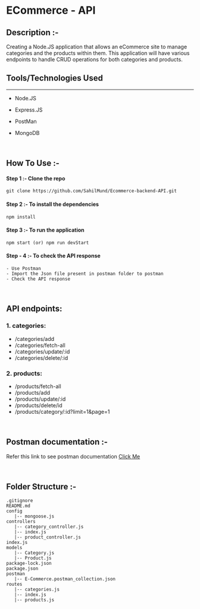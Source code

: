 
<h1> ECommerce - API</h1>

## Description :-
Creating a Node.JS application that allows an eCommerce site to manage categories and the products within them. 
This application will have various endpoints to handle CRUD operations for both categories and products.


</ol><h2>Tools/Technologies Used</h2>
<hr><ul>
<li>Node.JS</li>
</ul><ul>
<li>Express.JS</li>
</ul><ul>
<li>PostMan</li>
</ul><ul>
<li>MongoDB</li>
</ul>

<br>



## How To Use :-
####    Step 1 :-  Clone the repo
 
```
git clone https://github.com/SahilMund/Ecommerce-backend-API.git
```
####    Step 2 :- To install the dependencies

```
npm install
```

#### Step 3 :- To run the application
```
npm start (or) npm run devStart
```

#### Step - 4 :- To check the API response

```
- Use Postman
- Import the Json file present in postman folder to postman 
- Check the API response
```

<br>

## API endpoints:

### 1. categories:
- /categories/add
- /categories/fetch-all
- /categories/update/:id
- /categories/delete/:id

### 2. products:
- /products/fetch-all
- /products/add
- /products/update/:id
- /products/delete/id
- /products/category/:id?limit=1&page=1

<br>

## Postman documentation :-
Refer this link to see postman documentation
<a href="https://documenter.getpostman.com/view/12887398/2s93eSZFY7"> Click Me </a>


<br>

## Folder Structure :-
```
.gitignore
README.md
config
   |-- mongoose.js
controllers
   |-- category_controller.js
   |-- index.js
   |-- product_controller.js
index.js
models
   |-- Category.js
   |-- Product.js
package-lock.json
package.json
postman
   |-- E-Commerce.postman_collection.json
routes
   |-- categories.js
   |-- index.js
   |-- products.js

```




